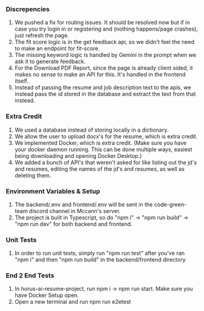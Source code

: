 ### Discrepencies
1. We pushed a fix for routing issues. It should be resolved now but if in case you try login in or registering and (nothing happens/page crashes), just refresh the page.
2. The fit score logic is in the get feedback api, so we didn't feel the need to make an endpoint for fit-score.
3. The missing keyword logic is handled by Gemini in the prompt when we ask it to generate feedback.
4. For the Download PDF Report, since the page is already client sided, it makes no sense to make an API for this. It's handled in the frontend itself.
5. Instead of passing the resume and job description text to the apis, we instead pass the id stored in the database and extract the text from that instead.
### Extra Credit
1. We used a database instead of storing locally in a dictionary.
2. We allow the user to upload docx's for the resume, which is extra credit.
3. We implemented Docker, which is extra credit. (Make sure you have your docker daemon running. This can be done multiple ways, easiest being downloading and opening Docker Desktop.)
4. We added a bunch of API's that weren't asked for like listing out the jd's and resumes, editing the names of the jd's and resumes, as well as deleting them.
### Environment Variables & Setup
1. The backend/.env and frontend/.env will be sent in the code-green-team discord channel in Mccann's server.
2. The project is built in Typescript, so do "npm i" -> "npm run build" -> "npm run dev" for both backend and frontend.
### Unit Tests
1. In order to run unit tests, simply run "npm run test" after you've ran "npm i" and then "npm run build" in the backend/frontend directory
### End 2 End Tests
1. In horus-ai-resume-project, run npm i -> npm run start. Make sure you have Docker Setup open.
2. Open a new terminal and run npm run e2etest